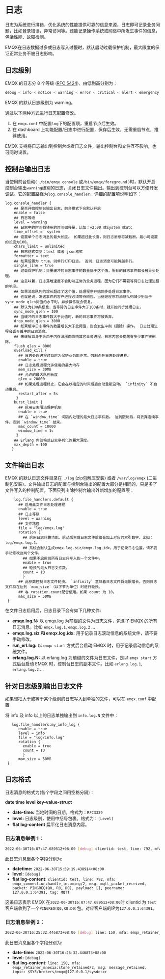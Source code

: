 # 日志

日志为系统进行排错，优化系统的性能提供可靠的信息来源，日志即可记录业务问题，比如登录错误，异常访问等。还能记录操作系统或网络中所发生事件的信息，包括性能、故障检测。

EMQX在日志数据过多或日志写入过慢时，默认启动过载保护机制，最大限度的保证正常业务不被日志影响。

## 日志级别

EMQX 的日志分 8 个等级 ([RFC 5424](https://www.ietf.org/rfc/rfc5424.txt))，由低到高分别为：

```bash
debug < info < notice < warning < error < critical < alert < emergency
```

EMQX 的默认日志级别为 warning。

通过以下两种方式进行日志配置修改。

1. 在 `emqx.conf` 中配置`log`下的配置项，重启节点后生效。
2. 在 dashboard 上功能配置/日志中进行配置，保存后生效，无需重启节点，推荐使用。

EMQX 支持将日志输出到控制台或者日志文件，输出控制台和文件互不影响，也可同时设置。

## 控制台输出日志

当使用前台启动( `./bin/emqx console` 或`/bin/emqx/foreground` )时，默认开启控制台输出`warning`级别的日志，关闭日志文件输出。输出到控制台可以方便开发调试。它的配置路径为`log.console_handler`，详细的配置项说明如下：

```
log.console_handler { 
    ## 是否开始控制台输出日志，前台模式下会默认开启   
    enable = false
    ## 日志等级
    level = warning
    ## 日志中的时间戳使用的时间偏移量，比如：+2:00 或system 或utc
    time_offset =  system
    ## 设置单个日志消息的最大长度。 如果超过此长度，则日志消息将被截断。最小可设置的长度为100。
    chars_limit = unlimited
    ## 日志格式类型：text 或者 json格式
    formatter = text
    ## 如果设置为 true，则单行打印日志。 否则，日志消息可能跨越多行。
    single_line = true
    ## 过载保护机制：只要缓冲的日志事件的数量低于这个值，所有的日志事件都会被异步处理。
    ## 这意味着，日志落地速度不会影响正常的业务进程，因为它们不需要等待日志处理进程的响应。
    ## 如果消息队列的增长超过了这个值，处理程序开始同步处理日志事件。
    ## 也就是说，发送事件的客户进程必须等待响应。当处理程序将消息队列减少到低于sync_mode_qlen阈值的水平时，异步操作就会恢复。
    ## 默认为100条信息，当等待的日志事件大于100条时，就开始同步处理日志。
    sync_mode_qlen = 100
    ## 当缓冲的日志事件数大于此值时，新的日志事件将被丢弃。
    drop_mode_qlen = 3000
    ## 如果缓冲日志事件的数量增长大于此阈值，则会发生冲刷（删除）操作。 日志处理进程会丢弃缓冲的日志消息。
    ## 来缓解自身不会由于内存瀑涨而影响其它业务进程。日志内容会提醒有多少事件被删除。
    flush_qlen = 8000
    overload_kill {
      ## 日志处理进程过载时为保护业务能正常，强制杀死日志处理进程。
      enable = true
      ## 日志处理进程允许使用的最大内存
      mem_size = 30MB
      ## 允许的最大队列长度
      qlen = 20000
      ## 如果处理进程终止，它会在以指定的时间后后自动重新启动。 `infinity` 不自动重启。
      restart_after = 5s
     }
    burst_limit {
      ## 启用日志限流保护机制
      enable = true
      ## 在 `window_time` 间隔内处理的最大日志事件数。 达到限制后，将丢弃连续事件，直到 `window_time` 结束。
      max_count = 10000
      window_time = 1s
     }  
    ## Erlang 内部格式日志序列化的最大深度。
    max_depth = 100
   }
```

## 文件输出日志

EMQX 的默认日志文件目录在 `./log` (zip包解压安装) 或者 `/var/log/emqx` (二进制包安装)。文件输出日志的配置与控制台输出的配置大部分是相同的，只是多了文件写入的控制配置，下面只列出除控制台输出外新增加的配置项：

```
    log.file_handlers.default {  
      ## 启用此文件日志处理进程
      enable = true
      ## 日志等级
      level = warning
      ## 文件路径
      file = "log/emqx.log"     
      rotation {        
        ## 启用日志轮换功能。启动后生成日志文件后缀会加上对应的索引数字，比如：log/emqx.log.1。
        ## 系统会默认生成emqx.log.siz/emqx.log.idx，用于记录日志位置，请不要手动修改这两个文件。
        ## 如果不启用则所有日志只写入到一个文件中。
        enable = true
        ## 轮换的最大日志文件数。
        count = 10
        }
      ## 此参数控制日志文件轮换。 `infinity` 意味着日志文件将无限增长，否则日志文件将在达到 `max_size`（以字节为单位）时进行轮换。
      ## 与 rotation.count配合使用。如果 count 为 10。
      max_size = 50MB      
 }
```

在文件日志启用后，日志目录下会有如下几种文件:

- **emqx.log.N:** 以 emqx.log 为前缀的文件为日志文件，包含了 EMQX 的所有日志消息。比如 `emqx.log.1`, `emqx.log.2` ...
- **emqx.log.siz 和 emqx.log.idx:** 用于记录日志滚动信息的系统文件，请不要手动修改。
- **run_erl.log:** 以 `emqx start` 方式后台启动 EMQX 时，用于记录启动信息的系统文件。
- **erlang.log.N:** 以 erlang.log 为前缀的文件为日志文件，是以 `emqx start` 方式后台启动 EMQX 时，控制台日志的副本文件。比如 `erlang.log.1`, `erlang.log.2` ...

## 针对日志级别输出日志文件

如果想把大于或等于某个级别的日志写入到单独的文件，可以在 `emqx.conf` 中配置 

将 info 及 info 以上的日志单独输出到 `info.log.N` 文件中：

```
   log.file_handlers.my_info_log {  
      enable = true
      level = info
      file = "log/info.log"     
      rotation {        
        enable = true
        count = 10
        }
      max_size = 50MB      
 }
```

## 日志格式

日志消息的格式为(各个字段之间用空格分隔)：

**date time level key-value-struct**

- **date-time:** 当地时间的日期。格式为：`RFC3339`
- **level:** 日志级别，使用中括号包裹。格式为：`[Level]`
- **flat log-content** 扁平化日志消息内容。

### 日志消息举例 1：

```bash
2022-06-30T16:07:47.689512+08:00 [debug] clientid: test, line: 792, mfa: emqx_connection:handle_incoming/2, msg: mqtt_packet_received, packet: PINGREQ(Q0, R0, D0), payload: [], peername: 127.0.0.1:64391, tag: MQTT
```

此日志消息里各个字段分别为:

- **datetime:** `2022-06-30T15:59:19.438914+08:00`
- **level:** `[debug]`
- **flat log-content:** `clientid: test, line: 792, mfa: emqx_connection:handle_incoming/2, msg: mqtt_packet_received, packet: PINGREQ(Q0, R0, D0), payload: [], peername: 127.0.0.1:64391, tag: MQTT`

这条日志表示 EMQX 在`2022-06-30T16:07:47.689512+08:00`时 clientid 为 `test`客户端收到了一个`PINGREQ(Q0,R0,D0)`包。对应客户端的IP为`127.0.0.1:64391`。

### 日志消息举例 2：

```bash
2022-06-30T16:25:32.446873+08:00 [debug] line: 150, mfa: emqx_retainer_mnesia:store_retained/2, msg: message_retained, topic: $SYS/brokers/emqx@127.0.0.1/sysdescr
```

此日志消息里各个字段分别为:

- **date-time:** `2022-06-30T16:25:32.446873+08:00`
- **level:** `[debug]`
- **flat log-content:** `line: 150, mfa: emqx_retainer_mnesia:store_retained/2, msg: message_retained, topic: $SYS/brokers/emqx@127.0.0.1/sysdescr`

